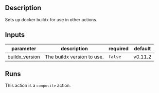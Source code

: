 ## Description

Sets up docker buildx for use in other actions.

## Inputs

| parameter | description | required | default |
| --- | --- | --- | --- |
| buildx_version | The buildx version to use. | `false` | v0.11.2 |


## Runs

This action is a `composite` action.


